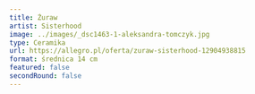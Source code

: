 ```yaml
---
title: Żuraw
artist: Sisterhood
image: ../images/_dsc1463-1-aleksandra-tomczyk.jpg
type: Ceramika
url: https://allegro.pl/oferta/zuraw-sisterhood-12904938815
format: średnica 14 cm
featured: false
secondRound: false
---
```

